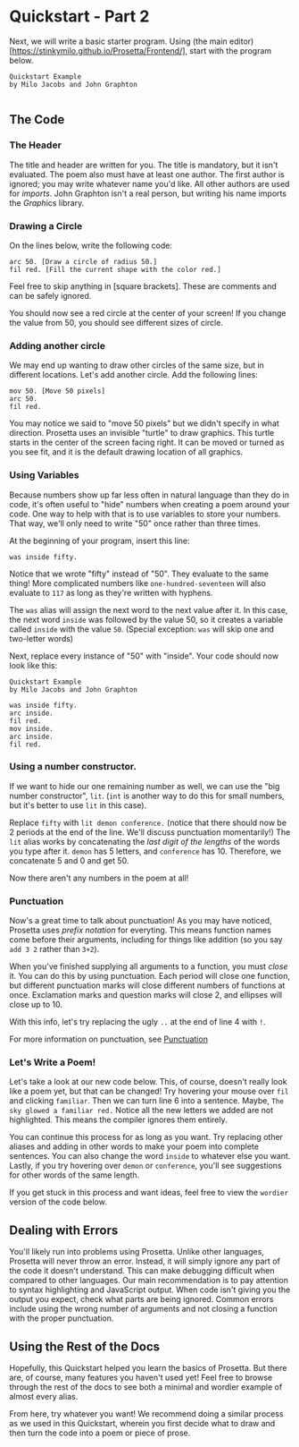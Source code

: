 # Quickstart - Part 2

Next, we will write a basic starter program. Using (the main editor)[https://stinkymilo.github.io/Prosetta/Frontend/], start with the program below.

```
Quickstart Example
by Milo Jacobs and John Graphton


```
## The Code

### The Header

The title and header are written for you. The title is mandatory, but it isn't evaluated. The poem also must have at least one author. The first author is ignored; you may write whatever name you'd like. All other authors are used for *imports*. John Graphton isn't a real person, but writing his name imports the *Graph*ics library.

### Drawing a Circle

On the lines below, write the following code:
```
arc 50. [Draw a circle of radius 50.]
fil red. [Fill the current shape with the color red.]
```

Feel free to skip anything in [square brackets]. These are comments and can be safely ignored.

You should now see a red circle at the center of your screen! If you change the value from 50, you should see different sizes of circle. 

### Adding another circle

We may end up wanting to draw other circles of the same size, but in different locations. Let's add another
circle. Add the following lines:
```
mov 50. [Move 50 pixels]
arc 50.
fil red.
```
You may notice we said to "move 50 pixels" but we didn't specify in what direction. Prosetta uses an invisible "turtle" to draw graphics. This turtle starts in the center of the screen facing right. It can be moved or turned as you see fit, and it is the default drawing location of all graphics.

### Using Variables

Because numbers show up far less often in natural language than they do in code, it's often useful to "hide" numbers when creating a poem around your code. One way to help with that is to use variables to store your numbers. That way, we'll only need to write "50" once rather than three times.

At the beginning of your program, insert this line:
```
was inside fifty.
```
Notice that we wrote "fifty" instead of "50". They evaluate to the same thing! More complicated numbers like `one-hundred-seventeen` will also evaluate to `117` as long as they're written with hyphens. 

The `was` alias will assign the next word to the next value after it. In this case, the next word `inside` was followed by the value 50, so it creates a variable called `inside` with the value `50`. (Special exception: `was` will skip one and two-letter words)

Next, replace every instance of "50" with "inside". Your code should now look like this:
```
Quickstart Example
by Milo Jacobs and John Graphton

was inside fifty. 
arc inside.
fil red.
mov inside.
arc inside.
fil red.
```

### Using a number constructor.

If we want to hide our one remaining number as well, we can use the "big number constructor", `lit`. (`int` is another way to do this for small numbers, but it's better to use `lit` in this case). 

Replace `fifty` with `lit demon conference.` (notice that there should now be 2 periods at the end of the line. We'll discuss punctuation momentarily!) The `lit` alias works by concatenating the *last digit of the lengths* of the words you type after it. `demon` has 5 letters, and `conference` has 10. Therefore, we concatenate 5 and 0 and get 50.

Now there aren't any numbers in the poem at all!

### Punctuation

Now's a great time to talk about punctuation! As you may have noticed, Prosetta uses *prefix notation* for everyting. This means function names come before their arguments, including for things like addition (so you say `add 3 2` rather than `3+2`). 

When you've finished supplying all arguments to a function, you must *close* it. You can do this by using punctuation. Each period will close one function, but different punctuation marks will close different numbers of functions at once. Exclamation marks and question marks will close 2, and ellipses will close up to 10. 

With this info, let's try replacing the ugly `..` at the end of line 4 with `!`.

For more information on punctuation, see [Punctuation](Punctuation.md)

### Let's Write a Poem! 

Let's take a look at our new code below. This, of course, doesn't really look like a poem yet, but that can be changed! Try hovering your mouse over `fil` and clicking `familiar`. Then we can turn line 6 into a sentence. Maybe, `The sky glowed a familiar red.` Notice all the new letters we added are not highlighted. This means the compiler ignores them entirely.

You can continue this process for as long as you want. Try replacing other aliases and adding in other words to make your poem into complete sentences. You can also change the word `inside` to whatever else you want. Lastly, if you try hovering over `demon` or `conference`, you'll see suggestions for other words of the same length. 

If you get stuck in this process and want ideas, feel free to view the `wordier` version of the code below.

<editor :code="`
Quickstart Example
by Milo Jacobs and John Graphton\n
was inside lit demon conference!
arc inside.
fil red.
mov inside.
arc inside.
fil red.
`" 
:code-wordier="`
Evil Demon Time
by Milo Jacobs and John Graphton\n
There I was, inside the Elite Demon Conference!
I needed to sacrifice a goat to get inside.
The sky glowed a familiar red.
As I moved inside, I saw the demons in their natural habitat.
They searched inside the building for anyone out of place.
The filthy floor was red with the blood of those they found.
`"
output-method='canvas'></editor>

## Dealing with Errors
You'll likely run into problems using Prosetta. Unlike other languages, Prosetta will never throw an error. Instead, it will simply ignore any part of the code it doesn't understand. This can make debugging difficult when compared to other languages. Our main recommendation is to pay attention to syntax highlighting and JavaScript output. When code isn't giving you the output you expect, check what parts are being ignored. Common errors include using the wrong number of arguments and not closing a function with the proper punctuation.

## Using the Rest of the Docs

Hopefully, this Quickstart helped you learn the basics of Prosetta. But there are, of course, many features you haven't used yet! Feel free to browse through the rest of the docs to see both a minimal and wordier example of almost every alias. 

From here, try whatever you want! We recommend doing a similar process as we used in this Quickstart, wherein you first decide what to draw and then turn the code into a poem or piece of prose.
